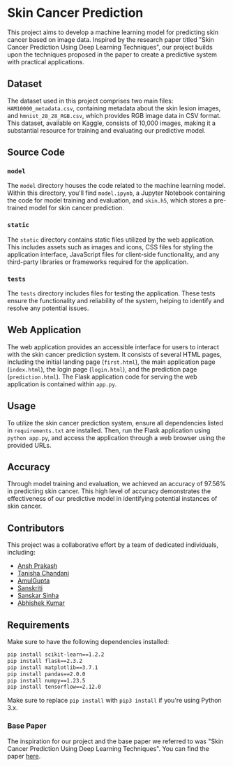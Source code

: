 # Skin Cancer Prediction

This project aims to develop a machine learning model for predicting skin cancer based on image data. Inspired by the research paper titled "Skin Cancer Prediction Using Deep Learning Techniques", our project builds upon the techniques proposed in the paper to create a predictive system with practical applications.

## Dataset

The dataset used in this project comprises two main files: `HAM10000_metadata.csv`, containing metadata about the skin lesion images, and `hmnist_28_28_RGB.csv`, which provides RGB image data in CSV format. This dataset, available on Kaggle, consists of 10,000 images, making it a substantial resource for training and evaluating our predictive model.

## Source Code

### `model`

The `model` directory houses the code related to the machine learning model. Within this directory, you'll find `model.ipynb`, a Jupyter Notebook containing the code for model training and evaluation, and `skin.h5`, which stores a pre-trained model for skin cancer prediction.

### `static`

The `static` directory contains static files utilized by the web application. This includes assets such as images and icons, CSS files for styling the application interface, JavaScript files for client-side functionality, and any third-party libraries or frameworks required for the application.

### `tests`

The `tests` directory includes files for testing the application. These tests ensure the functionality and reliability of the system, helping to identify and resolve any potential issues.

## Web Application

The web application provides an accessible interface for users to interact with the skin cancer prediction system. It consists of several HTML pages, including the initial landing page (`first.html`), the main application page (`index.html`), the login page (`login.html`), and the prediction page (`prediction.html`). The Flask application code for serving the web application is contained within `app.py`.

## Usage

To utilize the skin cancer prediction system, ensure all dependencies listed in `requirements.txt` are installed. Then, run the Flask application using `python app.py`, and access the application through a web browser using the provided URLs.

## Accuracy

Through model training and evaluation, we achieved an accuracy of 97.56% in predicting skin cancer. This high level of accuracy demonstrates the effectiveness of our predictive model in identifying potential instances of skin cancer.

## Contributors

This project was a collaborative effort by a team of dedicated individuals, including:

- [Ansh Prakash](https://github.com/anshprakash6397)
- [Tanisha Chandani](https://github.com/tanishachandani)
- [AmulGupta](https://github.com/Amulgupta)
- [Sanskriti](https://github.com/SanskritiHub)
- [Sanskar Sinha](https://github.com/sanskar9067)
- [Abhishek Kumar](https://github.com/AbhishekKumar4543)

## Requirements

Make sure to have the following dependencies installed:

```bash
pip install scikit-learn==1.2.2
pip install flask==2.3.2
pip install matplotlib==3.7.1
pip install pandas==2.0.0
pip install numpy==1.23.5
pip install tensorflow==2.12.0
```

Make sure to replace `pip install` with `pip3 install` if you're using Python 3.x.

### Base Paper

The inspiration for our project and the base paper we referred to was "Skin Cancer Prediction Using Deep Learning Techniques". You can find the paper [here](https://ieeexplore.ieee.org/abstract/document/10126035/authors#authors).
